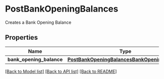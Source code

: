 # PostBankOpeningBalances

Creates a Bank Opening Balance
## Properties
Name | Type | Description | Notes
------------ | ------------- | ------------- | -------------
**bank_opening_balance** | [**PostBankOpeningBalancesBankOpeningBalance**](PostBankOpeningBalancesBankOpeningBalance.md) |  | [optional] 

[[Back to Model list]](../README.md#documentation-for-models) [[Back to API list]](../README.md#documentation-for-api-endpoints) [[Back to README]](../README.md)


